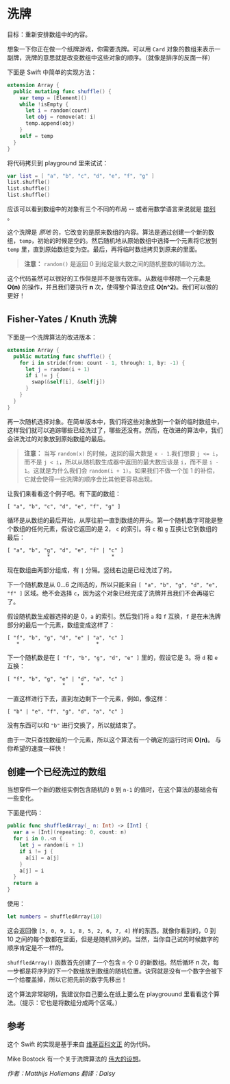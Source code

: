 # 洗牌

目标：重新安排数组中的内容。

想象一下你正在做一个纸牌游戏，你需要洗牌。可以用 `Card` 对象的数组来表示一副牌，洗牌的意思就是改变数组中这些对象的顺序。（就像是排序的反面一样）

下面是 Swift 中简单的实现方法：

```swift
extension Array {
  public mutating func shuffle() {
    var temp = [Element]()
    while !isEmpty {
      let i = random(count)
      let obj = remove(at: i)
      temp.append(obj)
    }
    self = temp
  }
}
```

将代码拷贝到 playground 里来试试：

```swift
var list = [ "a", "b", "c", "d", "e", "f", "g" ]
list.shuffle()
list.shuffle()
list.shuffle()
```

应该可以看到数组中的对象有三个不同的布局 -- 或者用数学语言来说就是 [排列](../Combinatorics/README-CN.markdown) 。


这个洗牌是 *原地* 的，它改变的是原来数组的内容。算法是通过创建一个新的数组，`temp`，初始的时候是空的。然后随机地从原始数组中选择一个元素将它放到 `temp` 里，直到原始数组变为空。最后，再将临时数组拷贝到原来的里面。

> **注意：** `random()` 是返回 0  到给定最大数之间的随机整数的辅助方法。

这个代码虽然可以很好的工作但是并不是很有效率。从数组中移除一个元素是 **O(n)** 的操作，并且我们要执行 **n** 次，使得整个算法变成 **O(n^2)**。我们可以做的更好！

## Fisher-Yates / Knuth 洗牌

下面是一个洗牌算法的改进版本：

```swift
extension Array {
  public mutating func shuffle() {
    for i in stride(from: count - 1, through: 1, by: -1) {
      let j = random(i + 1)
      if i != j {
        swap(&self[i], &self[j])
      }
    }
  }
}
```

再一次随机选择对象。在简单版本中，我们将这些对象放到一个新的临时数组中，这样我们就可以追踪哪些已经洗过了，哪些还没有。然而，在改进的算法中，我们会讲洗过的对象放到原始数组的最后。

> **注意：** 当写 `random(x)` 的时候，返回的最大数是 `x - 1`.我们想要 `j <= i`，而不是 `j < i`，所以从随机数生成器中返回的最大数应该是 `i`，而不是 `i - 1`。这就是为什么我们会 `random(i + 1)`。如果我们不做一个加 1 的补偿，它就会使得一些洗牌的顺序会比其他更容易出现。

让我们来看看这个例子吧。有下面的数组：

	[ "a", "b", "c", "d", "e", "f", "g" ]

循环是从数组的最后开始，从厚往前一直到数组的开头。第一个随机数字可能是整个数组的任何元素，假设它返回的是 2， `c` 的索引。将 `c` 和 `g` 互换让它到数组的最后：

	[ "a", "b", "g", "d", "e", "f" | "c" ]
	             *                    *

现在数组由两部分组成，有 `|` 分隔。竖线右边是已经洗过了的。

下一个随机数是从 0...6 之间选的，所以只能来自 `[ "a", "b", "g", "d", "e", "f" ]` 区域。绝不会选择 `c`，因为这个对象已经完成了洗牌并且我们不会再碰它了。

假设随机数生成器选择的是 0，`a` 的索引。然后我们将 `a` 和 `f` 互换，`f` 是在未洗牌部分的最后一个元素，数组变成这样了：

	[ "f", "b", "g", "d", "e" | "a", "c" ]
	   *                         *

下一个随机数是在 `[ "f", "b", "g", "d", "e" ]` 里的，假设它是 3。将 `d` 和 `e` 互换：

	[ "f", "b", "g", "e" | "d", "a", "c" ]
	                  *     *

一直这样进行下去，直到左边剩下一个元素，例如，像这样：

	[ "b" | "e", "f", "g", "d", "a", "c" ]

没有东西可以和 `"b"` 进行交换了，所以就结束了。

由于一次只查找数组的一个元素，所以这个算法有一个确定的运行时间 **O(n)**。 与你希望的速度一样快！

## 创建一个已经洗过的数组

当想穿件一个新的数组实例包含随机的 `0` 到 `n-1` 的值时，在这个算法的基础会有一些变化。

下面是代码：

```swift
public func shuffledArray(_ n: Int) -> [Int] {
  var a = [Int](repeating: 0, count: n)
  for i in 0..<n {
    let j = random(i + 1)
    if i != j {
      a[i] = a[j]
    }
    a[j] = i
  }
  return a
}
```

使用：

```swift
let numbers = shuffledArray(10)
```

这会返回像 `[3, 0, 9, 1, 8, 5, 2, 6, 7, 4]` 样的东西。就像你看到的，0 到 10 之间的每个数都在里面，但是是随机排列的。当然，当你自己试的时候数字的顺序肯定是不一样的。

`shuffledArray()` 函数首先创建了一个包含 `n` 个 0 的新数组。然后循环 n 次，每一步都是将序列的下一个数组放到数组的随机位置。诀窍就是没有一个数字会被下一个给覆盖掉，所以它把先前的数字先移出！

这个算法非常聪明，我建议你自己要么在纸上要么在 playgrouund 里看看这个算法。（提示：它也是将数组分成两个区域。）

## 参考

这个 Swift 的实现是基于来自 [维基百科文正](https://en.wikipedia.org/wiki/Fisher–Yates_shuffle) 的伪代码。

Mike Bostock 有一个关于洗牌算法的 [伟大的设想](http://bost.ocks.org/mike/shuffle/)。

*作者：Matthijs Hollemans 翻译：Daisy*


